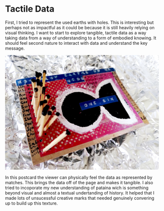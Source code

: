 # Tactile Data

First, I tried to represent the used earths with holes. This is interesting but perhaps not as impactful as it could be because it is still heavily relying on visual thinking. I want to start to explore tangible, tactile data as a way taking data from a way of understanding to a form of embodied knowing. It should feel second nature to interact with data and understand the key message.

![tactile data](/images/tactile-data.jpg)

In this postcard the viewer can physically feel the data as represented by matches. This brings the data off of the page and makes it tangible. I also tried to incoporate my new understanding of pataina wich is something beyond visual and almost a textual undertanding of history. It helped that I made lots of unsucessful creative marks that needed genuinely convering up to build up this texture.  


